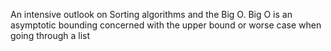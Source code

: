 An intensive outlook on Sorting algorithms and the Big O. 
Big O is an asymptotic bounding concerned with the upper bound or worse case when going through a list

